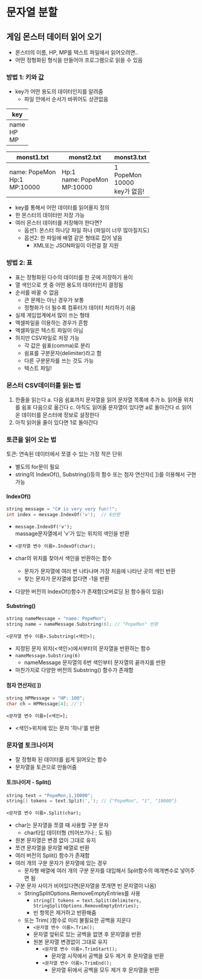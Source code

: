 # 문자열 분할

## 게임 몬스터 데이터 읽어 오기

- 몬스터의 이름, HP, MP를 텍스트 파일에서 읽어오려면..
- 어떤 정형화된 형식을 만들어야 프로그램으로 읽을 수 있음

### 방법 1: 키와 값

- key가 어떤 용도의 데이터인지를 알려줌
  - 파일 안에서 순서가 바뀌어도 상관없음

|key|
|-|
|name<br />HP<br />MP|

|monst1.txt|monst2.txt|monst3.txt|
|-|-|-|
|name: PopeMon<br />Hp:1<br />MP:10000|Hp:1<br />name: PopeMon<br />MP:10000|1<br />PopeMon<br />10000<br />key가 없음!|

- key를 통해서 어떤 데이터를 읽어올지 정의
- 한 몬스터의 데이터만 저장 가능
- 여러 몬스터 데이터를 저장해야 한다면?
  - 옵션1: 몬스터 하나당 파일 하나 (파일이 너무 많아질지도)
  - 옵션2: 한 파일에 배열 같은 형태로 집어 넣음
    - XML또는 JSON파일이 이런걸 잘 지원

### 방법 2: 표

- 표는 정형화된 다수의 데이터를 한 곳에 저장하기 용이
- 열 색인으로 셋 중 어떤 용도의 데이터인지 결정됨
- 순서를 바꿀 수 없음
  - 큰 문제는 아닌 경우가 보통
  - 정형화가 더 될수록 컴퓨터가 데이터 처리하기 쉬움
- 실제 게임업계에서 많이 쓰는 형태
- 엑셀파일을 이용하는 경우가 흔함
- 엑셀파일은 텍스트 파일이 아님
- 하지만 CSV파일로 저장 가능
  - 각 값은 쉼표(comma)로 분리
  - 쉼표를 구분문자(delimiter)라고 함
  - 다른 구분문자를 쓰는 것도 가능
  - 텍스트 파일!

### 몬스터 CSV데이터를 읽는 법

1. 한줄을 읽는다
    a. 다음 쉼표까지 문자열을 읽어 문자열 목록에 추가
    b. 읽어올 위치를 쉼표 다음으로 옮긴다
    c. 아직도 읽어올 문자열이 있다면 a로 돌아간다
    d. 읽어 온 데이터를 몬스터에 정보로 설정한다
2. 아직 읽어올 줄이 있다면 1로 돌아간다

### 토큰을 읽어 오는 법

토큰: 연속된 데이터에서 쪼갤 수 있는 가장 작은 단위

- 별도의 for문이 필요
- string의 IndexOf(), Substring()등의 함수 또는 첨자 연산자([ ])를 이용해서 구현 가능

#### IndexOf()

```c
string message = "C# is very very fun!!";
int index = message.IndexOf('v');  // 6반환
```

- `message.IndexOf('v');`  
  massage문자열에서 'v'가 있는 위치의 색인을 반환

- `<문자열 변수 이름>.IndexOf(char);`
- char의 위치를 찾아서 색인을 반환하는 함수
  - 문자가 문자열에 여러 번 나타나며 가장 처음에 나타난 곳의 색인 반환
  - 찾는 문자가 문자열에 없다면 -1을 반환
- 다양한 버전의 IndexOf()함수가 존재함(오버로딩 된 함수들이 있음)

#### Substring()

```c
string nameMessage = "name: PopeMon";
string name = nameMessage.Substring(6); // "PopeMon" 반환
```

`<문자열 변수 이름>.Substring(<색인>);`

- 지정된 문자 위치(<색인>)에서부터의 문자열을 반환하는 함수
- `nameMessage.Substring(6)`
  - nameMessage 문자열의 6번 색인부터 문자열의 끝까지를 반환
- 마찬가지로 다양한 버전의 Substring() 함수가 존재함

#### 첨자 연산자([ ])

```c
string HPMessage = "HP: 100";
char ch = HPMessage[4]; //'1'
```

`<문자열 변수 이름>[<색인>];`

- <색인>위치에 있는 문자 '하나'를 반환

### 문자열 토크나이저

- 잘 정형화 된 데이터를 쉽게 읽어오는 함수
- 문자열을 토큰으로 만들어줌

#### 토크나이저 - Split()

```c
string text = "PopeMon,1,10000";
string[] tokens = text.Split(','); // {"PopeMon", "1", "10000"}
```

`<문자열 변수 이름>.Split(char);`

- char는 문자열을 쪼갤 때 사용할 구분 문자
  - char타입 데이터형 (띄어쓰기나 ; 도 됨)
- 원본 문자열은 변경 없이 그대로 유지
- 쪼갠 문자열을 문자열 배열로 반환
- 여러 버전의 Split() 함수가 존재함
- 여러 개의 구분 문자가 문자열에 있는 경우
  - 문자형 배열에 여러 개의 구분 문자를 대입해서 Split함수의 매개변수로 넣어주면 됨
- 구분 문자 사이가 비어있다면(문자열을 쪼개면 빈 문자열이 나옴)
  - StringSplitOptions.RemoveEmptyEntries를 사용
    - `string[] tokens = text.Split(delimiters, StringSplitOptions.RemoveEmptyEntries);`
    - 빈 항목은 제거하고 반환해줌
  - 또는 Trim( )함수로 미리 불필요한 공백을 지운다
    - `<문자열 변수 이름>.Trim();`
    - 문자열 앞뒤로 있는 공백을 없앤 후 문자열을 반환
    - 원본 문자열 변경없이 그대로 유지
      - `<문자열 변수 이름>.TrimStart();`
        - 문자열 시작에서 공백을 모두 제거 후 문자열을 반환
      - `<문자열 변수 이름>.TrimEnd();`
        - 문자열 뒤에서 공백을 모두 제거 후 문자열을 반환
